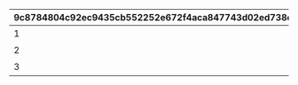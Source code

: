|9c8784804c92ec9435cb552252e672f4aca847743d02ed738ee1104709c4af60|be139aae6cb23788894bef5561e60601d4df8828d99ffca80db0702e2c391d4f|a17c3d23c061ebb2cf5450e143cf5a253c16194ad068544eb69b8f0d2c41ddf6|a518c2c4d60e200cb95b021b3ccdea120e31623aa540f3eba2088b3cd9cb8e41|
| --- | --- | --- | --- |
|1|20023105|0|特別講座プレゼンレポート|
|2|20023111|0|メルクリウス財団活動日誌|
|3|20023115|2002301|ユニのメモ帳|